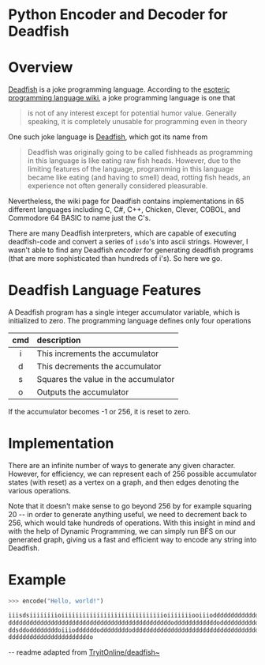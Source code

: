 Python Encoder and Decoder for Deadfish
==============================

# Overview

[Deadfish](http://esolangs.org/wiki/Deadfish) is a joke programming language.  According to the [esoteric programming language wiki](http://www.esolangs.org), a joke programming language is one that

>is not of any interest except for potential humor value. Generally speaking, it is completely unusable for programming even in theory

One such joke language is [Deadfish](http://esolangs.org/wiki/Deadfish), which got its name from

>Deadfish was originally going to be called fishheads as programming in this language is like eating raw fish heads. However, due to the limiting features of the language, programming in this language became like eating (and having to smell) dead, rotting fish heads, an experience not often generally considered pleasurable.

Nevertheless, the wiki page for Deadfish contains implementations in 65 different languages including C, C#, C++, Chicken, Clever, COBOL, and Commodore 64 BASIC to name just the C's.

There are many Deadfish interpreters, which are capable of executing deadfish-code and convert a series of `isdo`'s into ascii strings. However, I wasn't able to find any Deadfish *encoder* for generating deadfish programs (that are more sophisticated than hundreds of i's). So here we go.


# Deadfish Language Features

A Deadfish program has a single integer accumulator variable, which is initialized to zero.  The programming language defines only four operations

|cmd| description                                                                               |
|:-:|:------------------------------------------------------------------------------------------|
| i | This increments the accumulator                                                           |
| d | This decrements the accumulator                                                           |
| s | Squares the value in the accumulator                                                      |
| o | Outputs the accumulator                                                                   |

If the accumulator becomes -1 or 256, it is reset to zero.

# Implementation

There are an infinite number of ways to generate any given character. However, for efficiency, we can represent each of 256 possible accumulator states (with reset) as a vertex on a graph, and then edges denoting the various operations.

Note that it doesn't make sense to go beyond 256 by for example squaring 20 -- in order to generate anything useful, we need to decrement back to 256, which would take hundreds of operations. With this insight in mind and with the help of Dynamic Programming, we can simply run BFS on our generated graph, giving us a fast and efficient way to encode any string into Deadfish.

# Example

```python
>>> encode("Hello, world!")

iiisdsiiiiiiiioiiiiiiiiiiiiiiiiiiiiiiiiiiiiioiiiiiiiooiiioddddddddddddddddddddd
ddddddddddddddddddddddddddddddddddddddddddddddoddddddddddddoddddddddddddddddddd
ddsddoddddddddoiiioddddddoddddddddodddddddddddddddddddddddddddddddddddddddddddd
dddddddddddddddddddddddo
```

 -- readme adapted from [TryitOnline/deadfish~](https://github.com/TryItOnline/deadfish-)